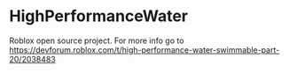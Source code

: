 # HighPerformanceWater
Roblox open source project. For more info go to https://devforum.roblox.com/t/high-performance-water-swimmable-part-20/2038483
